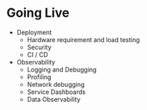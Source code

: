 # Going Live
- Deployment
    - Hardware requirement and load testing
    - Security
    - CI / CD
- Observability
    - Logging and Debugging
    - Profiling
    - Network debugging
    - Service Dashboards
    - Data Observability

